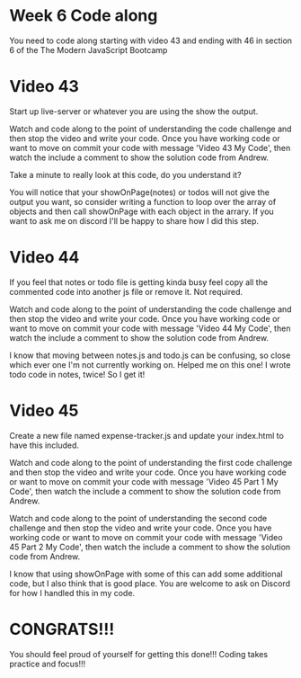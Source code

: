 # Week 6 Code along
You need to code along starting with video 43 and ending with 46 in section 6 of the The Modern JavaScript Bootcamp


# Video 43

Start up live-server or whatever you are using the show the output. 

Watch and code along to the point of understanding the code challenge and then stop the video and write your code.  Once you have working code or want to move on commit your code with message 'Video 43 My Code', then watch the include a comment to show the solution code from Andrew.

Take a minute to really look at this code, do you understand it?

You will notice that your showOnPage(notes) or todos will not give the output you want, so consider writing a function to loop over the array of objects and then call showOnPage with each object in the arrary. If you want to ask me on discord I'll be happy to share how I did this step. 

# Video 44

If you feel that notes or todo file is getting kinda busy feel copy all the commented code into another js file or remove it. Not required.

Watch and code along to the point of understanding the code challenge and then stop the video and write your code.  Once you have working code or want to move on commit your code with message 'Video 44 My Code', then watch the include a comment to show the solution code from Andrew.

I know that moving between notes.js and todo.js can be confusing, so close which ever one I'm not currently working on.  Helped me on this one! I wrote todo code in notes, twice!  So I get it!

# Video 45

Create a new file named expense-tracker.js and update your index.html to have this included. 

Watch and code along to the point of understanding the first code challenge and then stop the video and write your code.  Once you have working code or want to move on commit your code with message 'Video 45 Part 1 My Code', then watch the include a comment to show the solution code from Andrew.

Watch and code along to the point of understanding the second code challenge and then stop the video and write your code.  Once you have working code or want to move on commit your code with message 'Video 45 Part 2 My Code', then watch the include a comment to show the solution code from Andrew.

I know that using showOnPage with some of this can add some additional code, but I also think that is good place.  You are welcome to ask on Discord for how I handled this in my code. 

# CONGRATS!!!

You should feel proud of yourself for getting this done!!!  Coding takes practice and focus!!!

